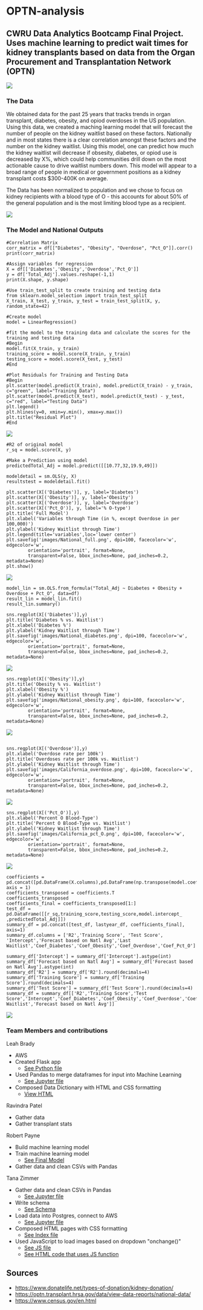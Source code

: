 # OPTN-analysis
## CWRU Data Analytics Bootcamp Final Project. Uses machine learning to predict wait times for kidney transplants based on data from the Organ Procurement and Transplantation Network (OPTN)

![](images/Organ.png)

### The Data
We obtained data for the past 25 years that tracks trends in organ transplant, diabetes, obesity, and opiod overdoses in the US population.  Using this data, we created a maching learning model that will forecast the number of people on the kidney waitlist based on these factors.  Nationally and in most states there is a clear correlation amongst these factors and the number on the kidney waitlist.  Using this model, one can predict how much the kidney waitlist will decrease if obsesity, diabetes, or opiod use is decreased by X%, which could help communities drill down on the most actionable cause to drive waitlist numbers down.  This model will appear to a broad range of people in medical or government positions as a kidney transplant costs $300-400K on average.

The Data has been normalized to population and we chose to focus on kidney recipients with a blood type of O - this accounts for about 50% of the general population and is the most limiting blood type as a recipient.

![](https://github.com/Lbrady1025/OPTN-analysis/blob/main/images/blood_types.jpg)

### The Model and National Outputs
````
#Correlation Matrix
corr_matrix = df[["Diabetes", "Obesity", "Overdose", "Pct_O"]].corr()
print(corr_matrix)
````
````
#Assign variables for regression
X = df[['Diabetes','Obesity','Overdose','Pct_O']]
y = df['Total_Adj'].values.reshape(-1,1)
print(X.shape, y.shape)
````
````
#Use train_test_split to create training and testing data
from sklearn.model_selection import train_test_split
X_train, X_test, y_train, y_test = train_test_split(X, y, random_state=42)
````
````
#Create model
model = LinearRegression()
````
````
#fit the model to the training data and calculate the scores for the training and testing data
#Begin
model.fit(X_train, y_train)
training_score = model.score(X_train, y_train)
testing_score = model.score(X_test, y_test)
#End
````

````
#Plot Residuals for Training and Testing Data
#Begin
plt.scatter(model.predict(X_train), model.predict(X_train) - y_train, c="green", label="Training Data")
plt.scatter(model.predict(X_test), model.predict(X_test) - y_test, c="red", label="Testing Data")
plt.legend()
plt.hlines(y=0, xmin=y.min(), xmax=y.max())
plt.title("Residual Plot")
#End
````
![](https://github.com/Lbrady1025/OPTN-analysis/blob/main/images/Nattional_Residual_Plot.png)
````
#R2 of original model
r_sq = model.score(X, y)
````
````
#Make a Prediction using model
predictedTotal_Adj = model.predict([[10.77,32,19.9,49]])
````
````
modeldetail = sm.OLS(y, X)
resultstest = modeldetail.fit()
````
````
plt.scatter(X[('Diabetes')], y, label='Diabetes')
plt.scatter(X[('Obesity')], y, label='Obesity')
plt.scatter(X[('Overdose')], y, label='Overdose')
plt.scatter(X[('Pct_O')], y, label='% O-type')
plt.title('Full Model')
plt.xlabel('Variables through Time (in %, except Overdose in per 100,000)')
plt.ylabel('Kidney Waitlist through Time')
plt.legend(title='variables',loc='lower center')
plt.savefig('images/National_full.png', dpi=100, facecolor='w', edgecolor='w',
        orientation='portrait', format=None,
        transparent=False, bbox_inches=None, pad_inches=0.2, metadata=None)
plt.show()
````
![](https://github.com/Lbrady1025/OPTN-analysis/blob/main/images/National_full.png)
````
model_lin = sm.OLS.from_formula("Total_Adj ~ Diabetes + Obesity + Overdose + Pct_O", data=df)
result_lin = model_lin.fit()
result_lin.summary()
````
````
sns.regplot(X[('Diabetes')],y)
plt.title('Diabetes % vs. Waitlist')
plt.xlabel('Diabetes %')
plt.ylabel('Kidney Waitlist through Time')
plt.savefig('images/National_diabetes.png', dpi=100, facecolor='w', edgecolor='w',
        orientation='portrait', format=None,
        transparent=False, bbox_inches=None, pad_inches=0.2, metadata=None)
````
![](https://github.com/Lbrady1025/OPTN-analysis/blob/main/images/National_diabetes.png)
````
sns.regplot(X[('Obesity')],y)
plt.title('Obesity % vs. Waitlist')
plt.xlabel('Obesity %')
plt.ylabel('Kidney Waitlist through Time')
plt.savefig('images/National_obesity.png', dpi=100, facecolor='w', edgecolor='w',
        orientation='portrait', format=None,
        transparent=False, bbox_inches=None, pad_inches=0.2, metadata=None)
````
![](https://github.com/Lbrady1025/OPTN-analysis/blob/main/images/National_obesity.png)
````

sns.regplot(X[('Overdose')],y)
plt.xlabel('Overdose rate per 100k')
plt.title('Overdoses rate per 100k vs. Waitlist')
plt.ylabel('Kidney Waitlist through Time')
plt.savefig('images/California_overdose.png', dpi=100, facecolor='w', edgecolor='w',
        orientation='portrait', format=None,
        transparent=False, bbox_inches=None, pad_inches=0.2, metadata=None)
````
![](https://github.com/Lbrady1025/OPTN-analysis/blob/main/images/National_overdose.png)
````
sns.regplot(X[('Pct_O')],y)
plt.xlabel('Percent O Blood-Type')
plt.title('Percent O Blood-Type vs. Waitlist')
plt.ylabel('Kidney Waitlist through Time')
plt.savefig('images/California_pct_O.png', dpi=100, facecolor='w', edgecolor='w',
        orientation='portrait', format=None,
        transparent=False, bbox_inches=None, pad_inches=0.2, metadata=None)
````
![](https://github.com/Lbrady1025/OPTN-analysis/blob/main/images/National_pct_O.png)
````
coefficients = pd.concat([pd.DataFrame(X.columns),pd.DataFrame(np.transpose(model.coef_))], axis = 1)
coefficients_transposed = coefficients.T
coefficients_transposed
coefficients_final = coefficients_transposed[1:]
test_df = pd.DataFrame([[r_sq,training_score,testing_score,model.intercept_ ,predictedTotal_Adj]])
summary_df = pd.concat([test_df, lastyear_df, coefficients_final], axis=1)
summary_df.columns = ['R2','Training Score', 'Test Score', 'Intercept','Forecast based on Natl Avg','Last Waitlist','Coef_Diabetes','Coef_Obesity','Coef_Overdose','Coef_Pct_O']
````
````
summary_df['Intercept'] = summary_df['Intercept'].astype(int)
summary_df['Forecast based on Natl Avg'] = summary_df['Forecast based on Natl Avg'].astype(int)
summary_df['R2'] = summary_df['R2'].round(decimals=4)
summary_df['Training Score'] = summary_df['Training Score'].round(decimals=4)
summary_df['Test Score'] = summary_df['Test Score'].round(decimals=4)
summary_df = summary_df[['R2','Training Score','Test Score','Intercept','Coef_Diabetes','Coef_Obesity','Coef_Overdose','Coef_Pct_O','Last Waitlist','Forecast based on Natl Avg']]
````
![](https://github.com/Lbrady1025/OPTN-analysis/blob/main/images/National_summary.png)






### Team Members and contributions

Leah Brady
  * AWS
  * Created Flask app 
    * [See Python file](https://github.com/Lbrady1025/OPTN-analysis/blob/main/app.py)
  * Used Pandas to merge dataframes for input into Machine Learning 
    * [See Jupyter file](https://github.com/Lbrady1025/OPTN-analysis/blob/main/datamerge.ipynb)
  * Composed Data Dictionary with HTML and CSS formatting 
    * [View HTML](https://github.com/Lbrady1025/OPTN-analysis/blob/main/data_dict.html)
  
Ravindra Patel
  * Gather data
  * Gather transplant stats
  
Robert Payne
  * Build machine learning model
  * Train machine learning model
    * [See Final Model](https://github.com/Lbrady1025/OPTN-analysis/blob/main/timeseries_v6.ipynb)
  * Gather data and clean CSVs with Pandas
  
Tana Zimmer
  * Gather data and clean CSVs in Pandas 
    * [See Jupyter file](https://github.com/Lbrady1025/OPTN-analysis/blob/main/csv_to_sql.ipynb)
  * Write schema 
    * [See Schema](https://github.com/Lbrady1025/OPTN-analysis/blob/main/resources/schema.txt)
  * Load data into Postgres, connect to AWS 
    * [See Jupyter file](https://github.com/Lbrady1025/OPTN-analysis/blob/main/csv_to_sql.ipynb)
  * Composed HTML pages with CSS formatting
    * [See Index file](https://github.com/Lbrady1025/OPTN-analysis/blob/main/index.html)
  * Used JavaScript to load images based on dropdown "onchange()" 
    * [See JS file](https://github.com/Lbrady1025/OPTN-analysis/blob/main/js/state.js)  
    * [See HTML code that uses JS function](https://github.com/Lbrady1025/OPTN-analysis/blob/main/states.html)
  
## Sources
  * https://www.donatelife.net/types-of-donation/kidney-donation/
  * https://optn.transplant.hrsa.gov/data/view-data-reports/national-data/
  * https://www.census.gov/en.html
